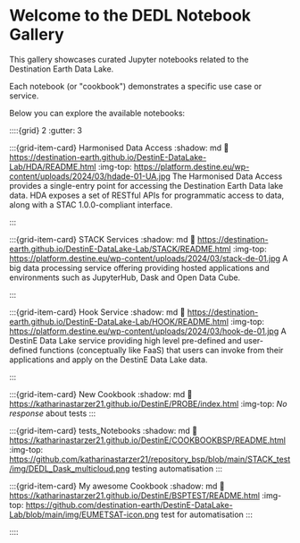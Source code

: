 # Welcome to the DEDL Notebook Gallery

This gallery showcases curated Jupyter notebooks related to the Destination Earth Data Lake.

Each notebook (or "cookbook") demonstrates a specific use case or service.

Below you can explore the available notebooks:




::::{grid} 2
:gutter: 3

:::{grid-item-card} Harmonised Data Access
:shadow: md
:link: https://destination-earth.github.io/DestinE-DataLake-Lab/HDA/README.html
:img-top: https://platform.destine.eu/wp-content/uploads/2024/03/hdade-01-UA.jpg
The Harmonised Data Access provides a single-entry point for accessing 
the Destination Earth Data lake data. HDA exposes a set of RESTful APIs 
for programmatic access to data, along with a STAC 1.0.0-compliant interface.

:::


:::{grid-item-card} STACK Services
:shadow: md
:link: https://destination-earth.github.io/DestinE-DataLake-Lab/STACK/README.html
:img-top: https://platform.destine.eu/wp-content/uploads/2024/03/stack-de-01.jpg
A big data processing service offering providing hosted applications and environments 
such as JupyterHub, Dask and Open Data Cube.

:::


:::{grid-item-card} Hook Service
:shadow: md
:link: https://destination-earth.github.io/DestinE-DataLake-Lab/HOOK/README.html
:img-top: https://platform.destine.eu/wp-content/uploads/2024/03/hook-de-01.jpg
A DestinE Data Lake service providing high level pre-defined and user-defined 
functions (conceptually like FaaS) that users can invoke from their applications 
and apply on the DestinE Data Lake data.

:::


:::{grid-item-card} New Cookbook
:shadow: md
:link: https://katharinastarzer21.github.io/DestinE/PROBE/index.html
:img-top: _No response_
about tests
:::


:::{grid-item-card} tests_Notebooks
:shadow: md
:link: https://katharinastarzer21.github.io/DestinE/COOKBOOKBSP/README.html
:img-top: https://github.com/katharinastarzer21/repository_bsp/blob/main/STACK_test/img/DEDL_Dask_multicloud.png
testing automatisation
:::


:::{grid-item-card} My awesome Cookbook
:shadow: md
:link: https://katharinastarzer21.github.io/DestinE/BSPTEST/README.html
:img-top: https://github.com/destination-earth/DestinE-DataLake-Lab/blob/main/img/EUMETSAT-icon.png
test for automatisation
:::

::::
